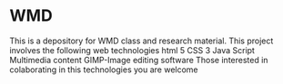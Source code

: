 # WMD
This is a depository for WMD class and research material.
This project involves the following web technologies
html 5
CSS 3
Java Script
Multimedia content
GIMP-Image editing software
Those interested in colaborating in this technologies you are welcome 
